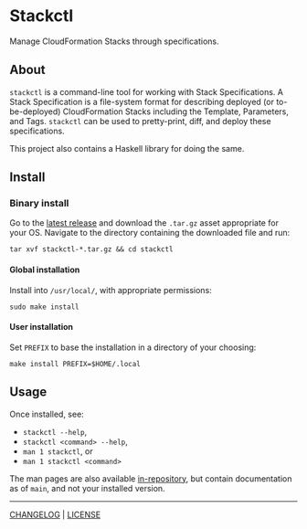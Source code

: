 # Stackctl

Manage CloudFormation Stacks through specifications.

## About

`stackctl` is a command-line tool for working with Stack Specifications. A Stack
Specification is a file-system format for describing deployed (or
to-be-deployed) CloudFormation Stacks including the Template, Parameters, and
Tags. `stackctl` can be used to pretty-print, diff, and deploy these
specifications.

This project also contains a Haskell library for doing the same.

## Install

### Binary install

Go to the [latest release][latest] and download the `.tar.gz` asset appropriate
for your OS. Navigate to the directory containing the downloaded file and run:

```console
tar xvf stackctl-*.tar.gz && cd stackctl
```

[latest]: https://github.com/freckle/stackctl/releases/latest

#### Global installation

Install into `/usr/local/`, with appropriate permissions:

```console
sudo make install
```

#### User installation

Set `PREFIX` to base the installation in a directory of your choosing:

```console
make install PREFIX=$HOME/.local
```

## Usage

Once installed, see:

- `stackctl --help`,
- `stackctl <command> --help`,
- `man 1 stackctl`, or
- `man 1 stackctl <command>`

The man pages are also available [in-repository](./doc), but contain
documentation as of `main`, and not your installed version.

---

[CHANGELOG](./CHANGELOG.md) | [LICENSE](./LICENSE)
